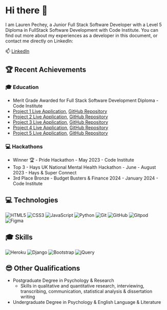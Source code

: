 # Hi there 👋

I am Lauren Pechey, a Junior Full Stack Software Developer with a Level 5 Diploma in FullStack Software Development with Code Institute. You can find out more about my experiences as a developer in this document, or contact me directly on LinkedIn:

📫 [LinkedIn](https://www.linkedin.com/in/laurenpechey/)

## 🏆 Recent Achievements

### 🎓 Education
* Merit Grade Awarded for Full Stack Software Development Diploma - Code Institute 
 * [Project 1 Live Application](https://pecheylauren02.github.io/my-safari/index.html), [GitHub Repository](https://github.com/pecheylauren02/my-safari)
 * [Project 2 Live Application](https://pecheylauren02.github.io/mp2-supervillain-personality-quiz/index.html), [GitHub Repository](https://github.com/pecheylauren02/mp2-supervillain-personality-quiz)
 * [Project 3 Live Application](https://mp3-madlibs-game.herokuapp.com/), [GitHub Repository](https://github.com/pecheylauren02/mp3_madlibs-game)
 * [Project 4 Live Application](https://whispers-of-footprints-7b4c45535e12.herokuapp.com/), [GitHub Repository](https://github.com/pecheylauren02/mp4-travel-blog)
 * [Project 5 Live Application](https://posh-portables-6801c9648247.herokuapp.com/), [GitHub Repository](https://github.com/pecheylauren02/mp5_posh_portables)

### 💻 Hackathons
* Winner 🏆 - Pride Hackathon - May 2023 - Code Institute
* Top 3 - Hays UK National Mental Health Hackathon - June - August 2023 - Hays & Super Connect
* 3rd Place Bronze - Budget Busters & Finance 2024 - January 2024 - Code Institute

## 💻 Technologies

![HTML5](https://img.shields.io/badge/-HTML5-E34F26?style=flat-square&logo=html5&logoColor=white)
![CSS3](https://img.shields.io/badge/-CSS3-1572B6?style=flat-square&logo=css3)
![JavaScript](https://img.shields.io/badge/-JavaScript-black?style=flat-square&logo=javascript)
![Python](https://img.shields.io/badge/-Python-black?style=flat-square&logo=Python)
![Git](https://img.shields.io/badge/-Git-black?style=flat-square&logo=git)
![GitHub](https://img.shields.io/badge/-GitHub-181717?style=flat-square&logo=github)
![Gitpod](https://img.shields.io/badge/-Gitpod-f06611.svg?style=flat-square&logo=gitpod&logoColor=white)
![Figma](https://img.shields.io/badge/figma-%23F24E1E.svg?style=flat-square&logo=figma&logoColor=white)

## 🎓 Skills

![Heroku](https://img.shields.io/badge/heroku-%23430098.svg?style=flat-square&logo=heroku&logoColor=white)
![Django](https://img.shields.io/badge/django-%23092E20.svg?style=flat-square&logo=django&logoColor=white)
![Bootstrap](https://img.shields.io/badge/-Bootstrap-563D7C?style=flat-square&logo=bootstrap)
![jQuery](https://img.shields.io/badge/jquery-%230769AD.svg?style=flat-square&logo=jquery&logoColor=white)

## 😎 Other Qualifications
* Postgraduate Degree in Psychology & Research
  * Skills in qualitative and quantitative research, interviewing, transcribing, communication, statistical analysis & dissertation writing
* Undergraduate Degree in Psychology & English Language & Literature
